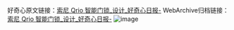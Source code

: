 好奇心原文链接：[索尼 Qrio 智能门锁_设计_好奇心日报-](https://www.qdaily.com/articles/4373.html)
WebArchive归档链接：[索尼 Qrio 智能门锁_设计_好奇心日报-](http://web.archive.org/web/20190623154743/https://www.qdaily.com/articles/4373.html)
![image](http://ww3.sinaimg.cn/large/007d5XDply1g3vg56kl5uj30u02n3wqa)